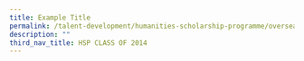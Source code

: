 ```yaml
---
title: Example Title
permalink: /talent-development/humanities-scholarship-programme/overseasexposure-education-gallery/2014-2/
description: ""
third_nav_title: HSP CLASS OF 2014
---
```

